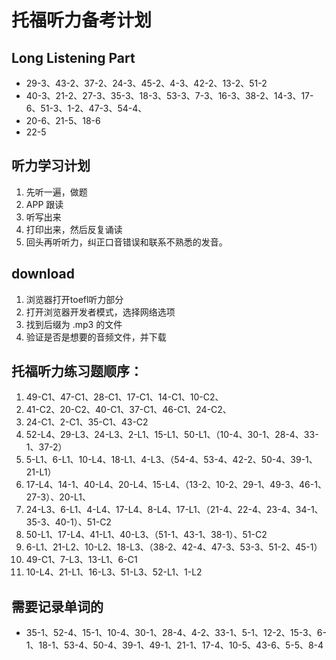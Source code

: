# 托福听力备考计划

## Long Listening Part
+ 29-3、43-2、37-2、24-3、45-2、4-3、42-2、13-2、51-2
+ 40-3、21-2、27-3、35-3、18-3、53-3、7-3、16-3、38-2、14-3、17-6、51-3、1-2、47-3、54-4、
+ 20-6、21-5、18-6
+ 22-5
## 听力学习计划
1. 先听一遍，做题
2. APP 跟读
3. 听写出来
4. 打印出来，然后反复诵读
5. 回头再听听力，纠正口音错误和联系不熟悉的发音。

## download
1. 浏览器打开toefl听力部分
2. 打开浏览器开发者模式，选择网络选项
3. 找到后缀为 .mp3 的文件
4. 验证是否是想要的音频文件，并下载

## 托福听力练习题顺序：
1. 49-C1、47-C1、28-C1、17-C1、14-C1、10-C2、
2. 41-C2、20-C2、40-C1、37-C1、46-C1、24-C2、
3. 24-C1、2-C1、35-C1、43-C2
4. 52-L4、29-L3、24-L3、2-L1、15-L1、50-L1、（10-4、30-1、28-4、33-1、37-2）
5. 5-L1、6-L1、10-L4、18-L1、4-L3、（54-4、53-4、42-2、50-4、39-1、21-L1）
6. 17-L4、14-1、40-L4、20-L4、15-L4、（13-2、10-2、29-1、49-3、46-1、27-3）、20-L1、
7. 24-L3、6-L1、4-L4、17-L4、8-L4、17-L1、（21-4、22-4、23-4、34-1、35-3、40-1）、51-C2
8. 50-L1、17-L4、41-L1、40-L3、（51-1、43-1、38-1）、51-C2
9. 6-L1、21-L2、10-L2、18-L3、（38-2、42-4、47-3、53-3、51-2、45-1）
10. 49-C1、7-L3、13-L1、6-C1
11. 10-L4、21-L1、16-L3、51-L3、52-L1、1-L2

## 需要记录单词的
+ 35-1、52-4、15-1、10-4、30-1、28-4、4-2、33-1、5-1、12-2、15-3、6-1、18-1、53-4、50-4、39-1、49-1、21-1、17-4、10-5、43-6、5-5、8-4